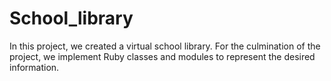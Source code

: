 # School_library
In this project, we created a virtual school library. For the culmination of the project, we implement Ruby classes and modules to represent the desired information.
